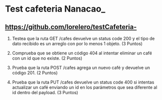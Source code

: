 # Test cafeteria Nanacao_
## https://github.com/lorelero/testCafeteria-

1. Testea que la ruta GET /cafes devuelve un status code 200 y el tipo de dato recibido
es un arreglo con por lo menos 1 objeto. (3 Puntos)

2. Comprueba que se obtiene un código 404 al intentar eliminar un café con un id que
no existe. (2 Puntos)

3. Prueba que la ruta POST /cafes agrega un nuevo café y devuelve un código 201. (2
Puntos)

4. Prueba que la ruta PUT /cafes devuelve un status code 400 si intentas actualizar un
café enviando un id en los parámetros que sea diferente al id dentro del payload.
(3 Puntos)
